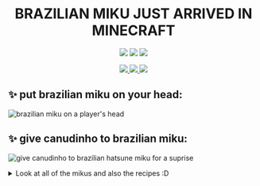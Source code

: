 <h1 align="center">BRAZILIAN MIKU JUST ARRIVED IN MINECRAFT</h1>

<p align="center">
  <img src="http://img.shields.io/badge/License-GPL_3.0-FF6699"/>
  <img src="http://img.shields.io/badge/Fabric-1.20.1-00B4AB"/>
  <img src="http://img.shields.io/badge/Fabric-1.21.1-9999CC"/>
</p>

<p align="center">
  <a href="https://github.com/4nyNoob/miku-plushie-mod/releases">
    <img src="http://img.shields.io/badge/Download-GitHub-0969da"/>
  </a>
  <a href="https://modrinth.com/mod/miku-plushies">
    <img src="http://img.shields.io/badge/Download-Modrinth-5aad5f"/>
  </a>
  <a href="https://www.curseforge.com/minecraft/mc-mods/miku-plushies">
    <img src="http://img.shields.io/badge/Download-CurseForge-f16436"/>
  </a>
</p>

## ✨  put brazilian miku on your head:
![brazilian miku on a player's head](https://cdn.modrinth.com/data/cached_images/afd57ef917587895e0964f6b99272f10643ae881_0.webp)

## ✨  give canudinho to brazilian miku:
![give canudinho to brazilian hatsune miku for a suprise](https://cdn.modrinth.com/data/cached_images/3332f6d4b11212e06b7500f455558372d8abbc09.png)



<details>
<summary>Look at all of the mikus and also the recipes :D</summary>

![Brazilian Miku Plush](https://cdn.modrinth.com/data/cached_images/b9134df6ea09ef16595f923a251ec202551a481f.gif) ![Recipe](https://cdn.modrinth.com/data/cached_images/3ba40beb5600eeea8a83fb7dcf3cf5d6bb5fbbf9.png)\
Made By: [4ny.bsky.social](https://4ny.bsky.social/)
---
![Bahia Miku Plush](https://cdn.modrinth.com/data/cached_images/44e67aa8687adfde208b3f453d8e87de23058a6c.gif) ![Recipe](https://cdn.modrinth.com/data/cached_images/4bc9132ae59b3339712a09d5d163198a4561c1d5.png)\
Made By: [taynfoxbadger.bsky.social](https://taynfoxbadger.bsky.social/)
---
![Bikini Miku Plush](https://cdn.modrinth.com/data/cached_images/7d3bcbf9fd4c17d8b541fb4754261bf4f50e4efd.gif) ![Recipe](https://cdn.modrinth.com/data/cached_images/d27429c85bb5b02d61c2b2398967de1187df623b.png)\
Made By: [hfk8.bsky.social](https://hfk8.bsky.social/)
---
![Beach Brazilian Miku Plush](https://cdn.modrinth.com/data/cached_images/cfa04c5a3169ddcd645b97e5790c24f3cc98da76.gif) ![Recipe](https://cdn.modrinth.com/data/cached_images/b5b1982be70690133ae188b334bc97b183813663.png)\
Made By: [teodortarik.bsky.social](https://teodortarik.bsky.social/)
---
![Black Brazilian Miku Plush](https://cdn.modrinth.com/data/cached_images/b0b9e99e9a00252fe13c867e5f4c4db83868cd30.gif) ![Recipe](https://cdn.modrinth.com/data/cached_images/1c0c840d8380308ec0c51e9df0bca04c37b609e1.png)\
Made By: [eduilust.bsky.social](https://eduilust.bsky.social/)
---
![Olodum Miku Plush](https://cdn.modrinth.com/data/cached_images/f094028933b30a88084ea21b4afe797de3aea883.gif) ![Recipe](https://cdn.modrinth.com/data/cached_images/9a6d0f2101d2e1873356bb407e9ebc0f63d54b4a.png)\
Made By: [visualecholalia.bsky.social](https://visualecholalia.bsky.social/)
---
![Pará Miku Plush](https://cdn.modrinth.com/data/cached_images/c9809ab791a5fd057a81354916cbd2b52911ddd8.gif) ![Recipe](https://cdn.modrinth.com/data/cached_images/7f550f38cb6abf29a20623a72d11996926906ce1.png)\
Made By: [dokiny.bsky.social](https://dokiny.bsky.social/)
---
![São Paulo Miku Plush](https://cdn.modrinth.com/data/cached_images/f19c8d88500545c0ab433376161b667569629ee0.gif) ![Recipe](https://cdn.modrinth.com/data/cached_images/09c40e49f851ebd7fa0afe9ea9dc6eec3a1a8e50.png)\
Made By: [gaprielart.bsky.social](https://gaprielart.bsky.social/)
---
![Minas Gerais Miku Plush](https://cdn.modrinth.com/data/cached_images/098ee61d36e38891364455c35069ce2a5f0054bb.gif) ![Recipe](https://cdn.modrinth.com/data/cached_images/d6294593d7b41fdcbeeeba9fe9b134b95755252b.png)\
Made By: [themushxd.bsky.social](https://themushxd.bsky.social/)
---
![Mano Brown Miku Plush](https://cdn.modrinth.com/data/cached_images/7e14334a1429fa868997581c194c00991f24603a.gif) ![Recipe](https://cdn.modrinth.com/data/cached_images/52543ad4924d729eb32ab97759602a5ad4df431a.png)\
Made By: [apisartbee.bsky.social](https://apisartbee.bsky.social/)
---
![Queixuda The Electrician Miku Plush](https://cdn.modrinth.com/data/cached_images/adf9cb35607a4a550979ad46d469dada45e56ab5.gif) ![Recipe](https://cdn.modrinth.com/data/cached_images/7a165f3dd52f0224d7a22dc8e3207013e1c85f63.png)\
Made By: [raira-a.bsky.social](https://raira-a.bsky.social/)
---
![Orange Bikini Miku Plush](https://cdn.modrinth.com/data/cached_images/18f238a81e3895b439203f59e9ac3fb0a06601ee.gif) ![Recipe](https://cdn.modrinth.com/data/cached_images/12d509f24cc8ed7e9e7dec5fa6093e863a6feee6.png)\
Made By: [4nnaarts.bsky.social](https://4nnaarts.bsky.social/)
---
![Amazonas Miku Plush](https://cdn.modrinth.com/data/cached_images/071ff813ed320bb520b2c1463df5679d8e582933.gif) ![Recipe](https://cdn.modrinth.com/data/cached_images/df68bb7e8f70c52ee1f5840084c94497c5aa62ea.png)\
Made By: [8ruubyroo8.bsky.social](https://8ruubyroo8.bsky.social/)
---
![Flamengo Soccer Fan Miku Plush](https://cdn.modrinth.com/data/cached_images/eb8369eb6f93584352594d7be10511cf144a6f11.gif) ![Recipe](https://cdn.modrinth.com/data/cached_images/d18daf41cde3d1a68d7955d96314a16f588abd67.png)\
Made By: [katspacykr.bsky.social](https://katspacykr.bsky.social/)
---
![Atlético Mineiro Soccer Fan Miku Plush](https://cdn.modrinth.com/data/cached_images/081c303d04eabff5cb9a9cff59b2aeb37d7b32d2.gif) ![Recipe](https://cdn.modrinth.com/data/cached_images/484902e8a15ceaa75f8d8040e55acbd401742838.png)\
Made By: [katspacykr.bsky.social](https://katspacykr.bsky.social/)
---
![Goiás Miku Plush](https://cdn.modrinth.com/data/cached_images/36da5b675a76108556e98748b824eae9837a6399.gif) ![Recipe](https://cdn.modrinth.com/data/cached_images/266985a228d8f8228928089fcc7c4cb2c3d62c4a.png)\
Made By: [h4azy.bsky.social](https://h4azy.bsky.social/)
---
![Pernambuco Student Miku Plush](https://cdn.modrinth.com/data/cached_images/129fe7ffcbc8c26e8cedb96f84a3cfb9fde12214.gif) ![Recipe](https://cdn.modrinth.com/data/cached_images/8613b11f6e34f252de0c433d966cc7704215298c.png)\
Made By: [boypudim.bsky.social](https://boypudim.bsky.social/)
---
![Vasco Soccer Fan Miku Plush](https://cdn.modrinth.com/data/cached_images/1934441331c7e70a97eb2dde4af6b9f4dcec4750.gif) ![Recipe](https://cdn.modrinth.com/data/cached_images/1b3fd63df7f073163b4e0c57f1eca4443d3c62db.png)\
Made By: [issamugael.bsky.social](https://issamugael.bsky.social/)
---
![Gaúcha Miku Plush](https://cdn.modrinth.com/data/cached_images/4fce83c7dfeb42f995a212459b804e746c30ddd4.gif) ![Recipe](https://cdn.modrinth.com/data/cached_images/2fcec2b44c1d9199b90d58ce8f6d5d3db5cede77.png)\
Made By: [greattomazini.bsky.social](https://greattomazini.bsky.social/)
---
![Frog Miku Plush](https://cdn.modrinth.com/data/cached_images/b47e0bc0d3d83004f50819504387ea65133c5b60.gif) ![Recipe](https://cdn.modrinth.com/data/cached_images/a2d5fded9e16d53e5f951e88fe47832148a10209.png)\
Made By: [ollieoliverino.bsky.social](https://ollieoliverino.bsky.social/)
---
![Hatsune Mushmiku Plush](https://cdn.modrinth.com/data/cached_images/bd28ca6e5c28602a7983ee54c1e81e56f59df752.gif) ![Recipe](https://cdn.modrinth.com/data/cached_images/9b669c59cde41f4f63346ef96a0e3c6a2fa4c794.png)\
Made By: [walayssa.bsky.social](https://walayssa.bsky.social/)
---
![Senbonzakura Miku](https://cdn.modrinth.com/data/cached_images/c7a0ecff1313926ac4b6dd63b91a650449fdd683.gif) ![Recipe](https://cdn.modrinth.com/data/cached_images/c7f7e872e0571eb3eabd6d26b2e4d097dce3d620.png)\
Made By: [ittomaru](https://x.com/ittomaru)
---
![Ora Otome Lovers Miku](https://cdn.modrinth.com/data/cached_images/b613b3e5b8bcdf494af4d565fadfe5ec207daa00.gif) ![Recipe](https://cdn.modrinth.com/data/cached_images/f0aafc47dabdff2d85b66a0108da02e7c3333df7.png)\
Made By: [wowaka](https://x.com/wowaka)
---
![Persona Dancing Miku Plush](https://cdn.modrinth.com/data/cached_images/1ff7868af8c049fd23bbef3d04f350439927ee23.gif) ![Recipe](https://cdn.modrinth.com/data/cached_images/64cd9a8b4c997dea86639997099443181cde7899.png)\
Made By: [Shigenori Soejima](https://en.wikipedia.org/wiki/Shigenori_Soejima)
---
![Hello Planet Miku Plush](https://cdn.modrinth.com/data/cached_images/6ea24cd0f8bab54e0543e25dbcda8040f3faeb35.gif) ![Recipe](https://cdn.modrinth.com/data/cached_images/c8eef3e42db5f6ce722bd74938526dbf0e0bd77d.png)\
Made By: [sasakure__UK](https://x.com/sasakure__UK)
---
![Hachune Miku Plush](https://cdn.modrinth.com/data/cached_images/ef52cd328fdf18f1d1d90dd0f9e5254eb6846660.gif) ![Recipe](https://cdn.modrinth.com/data/cached_images/fb66d7ac333c6ba1651fba58039edddb60fa10d2.png)\
Made By: [Tamago](https://x.com/pocopoco_cc)
---
![Zatsune Miku Plush](https://cdn.modrinth.com/data/cached_images/83be8ec48a7014a33486d820f6e14adb1c11a3f1.gif) ![Recipe](https://cdn.modrinth.com/data/cached_images/f7f3966451e1573e2f601e02dac8a39248053823_0.webp)\
Original Design by: [aloha](https://www.nicovideo.jp/user/2238521/mylist/2729765)
---
![Infinity Miku Plush](https://cdn.modrinth.com/data/cached_images/c11554afb5463b40e09ea109574ba5f4cf56a541.gif) ![Replace this with a description](https://cdn.modrinth.com/data/cached_images/0503807b77c5c15577beec94f77469e34421d860.png)\
Made by: [cosMo](https://x.com/cosmobsp)
---
![Vampire Miku](https://cdn.modrinth.com/data/cached_images/0e00c9527411ff83a2ec6f2b94aacf40106a108f.gif) ![](https://cdn.modrinth.com/data/cached_images/157112b99585ac863effe35af6e8bd279198d284.png)\
Made By: [4ny.bsky.social](https://4ny.bsky.social/)
---
![Werewoman Miku](https://cdn.modrinth.com/data/cached_images/6d59db37d72e3508e8930041d8b9776d5a81b90e.gif) ![](https://cdn.modrinth.com/data/cached_images/8f119aae0c2e1998d22ef0a380bb058c1af3a700.png)\
Made By: [4ny.bsky.social](https://4ny.bsky.social/)
---
![Jason Miku](https://cdn.modrinth.com/data/cached_images/785d0b2e04e4a7fc0b3ed98df4a3bfc065e843d5.gif) ![](https://cdn.modrinth.com/data/cached_images/547d3a9eae0f64201b051d4162a13f10f2ab6933.png)\
Made By: [4ny.bsky.social](https://4ny.bsky.social/)
---
![Michael Myers Miku](https://cdn.modrinth.com/data/cached_images/c724c296957528ded3b68205c5eafd039a6e9413.gif) ![](https://cdn.modrinth.com/data/cached_images/9e9c011becf6757b71a5c71e13b96c95f14ba00c.png)\
Made By: [4ny.bsky.social](https://4ny.bsky.social/)
---
![Pumpkin Miku](https://cdn.modrinth.com/data/cached_images/33f7beabfc5b83edbed7415044017a9069917c7a.gif) ![](https://cdn.modrinth.com/data/cached_images/2b054d6b122848d11ff4d9f817504158f2375462.png)\
Made By: [4ny.bsky.social](https://4ny.bsky.social/)
---
![Ghostface Miku](https://cdn.modrinth.com/data/cached_images/08c80941bd779d8964dea49945f4fb3a380ee51f.gif) ![](https://cdn.modrinth.com/data/cached_images/5e6a752cd4326e0b36c149d69974a1a640a8b5cc.png)\
Made By: [4ny.bsky.social](https://4ny.bsky.social/)
---
![Frankenstein Miku](https://cdn.modrinth.com/data/cached_images/ade1e75fd7d94ff34307cf95adb2f774b9d8bd6f.gif) ![](https://cdn.modrinth.com/data/cached_images/6c2f167908d8f8088154a3b54411b85439dd3183.png)\
Made By: [4ny.bsky.social](https://4ny.bsky.social/)
---
![Mummy Miku](https://cdn.modrinth.com/data/cached_images/a8784769bdeb6ad6bee09b7ebc1332b80d4c85eb.gif) ![](https://cdn.modrinth.com/data/cached_images/89bacf734baa0988130c3c41b52be352da913756_0.webp)\
Made By: [4ny.bsky.social](https://4ny.bsky.social/)
---
![Ghost Miku](https://cdn.modrinth.com/data/cached_images/a852059e835dd224ca5e12c24ecdab0079e10947.gif) ![](https://cdn.modrinth.com/data/cached_images/a45efcfda626181b5e0e65967eac827a83952d2e.png)\
Made By: [4ny.bsky.social](https://4ny.bsky.social/)
---
![Patati Miku](https://cdn.modrinth.com/data/cached_images/bb2b68e98e9a4af507737dacc8c32fdea84e5826.gif) ![](https://cdn.modrinth.com/data/cached_images/60bdba1881fde48d703ecb8db4b8650f57b0b20e.png)\
Made By: [4ny.bsky.social](https://4ny.bsky.social/)
---
![Patatá Miku](https://cdn.modrinth.com/data/cached_images/0315fde538da7cceadbcfcfee89c4578b2ead429.gif) ![](https://cdn.modrinth.com/data/cached_images/77413b956180aaf6939398bb325f415a17e77f89.png)\
Made By: [4ny.bsky.social](https://4ny.bsky.social/)
---
![Devil Miku](https://cdn.modrinth.com/data/cached_images/1d94e15da37b95362c6c568336ba68a8246658c6.gif) ![](https://cdn.modrinth.com/data/cached_images/40f8a28e29e80264e19f9098f86836a5190b12ed.png)\
Made By: [4ny.bsky.social](https://4ny.bsky.social/)
---
![Witch Miku](https://cdn.modrinth.com/data/cached_images/7663a83cea704d8ffeeec98a55031fc59d2e8bdc.gif) ![](https://cdn.modrinth.com/data/cached_images/6410757c0fa0a79211cf32934725be43ba087826.png)\
Made By: [4ny.bsky.social](https://4ny.bsky.social/)
---

</details> 


